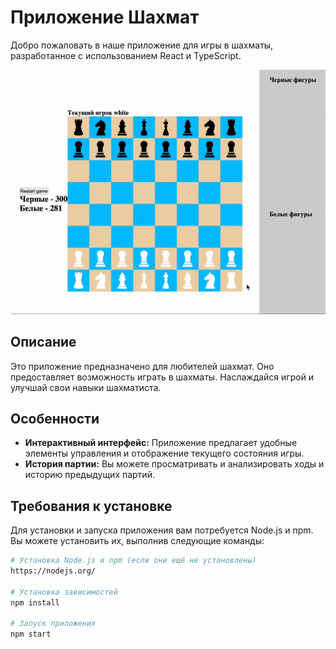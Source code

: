# Приложение Шахмат

Добро пожаловать в наше приложение для игры в шахматы, разработанное с использованием React и TypeScript.

![App svg](./src/assets/Запись%20экрана%202023-10-16%20в%2021.12.09.gif)

## Описание

Это приложение предназначено для любителей шахмат. Оно предоставляет возможность играть в шахматы. Наслаждайся игрой и улучшай свои навыки шахматиста.

## Особенности

- **Интерактивный интерфейс:** Приложение предлагает удобные элементы управления и отображение текущего состояния игры.
- **История партии:** Вы можете просматривать и анализировать ходы и историю предыдущих партий.

## Требования к установке

Для установки и запуска приложения вам потребуется Node.js и npm. Вы можете установить их, выполнив следующие команды:

```bash
# Установка Node.js и npm (если они ещё не установлены)
https://nodejs.org/

# Установка зависимостей
npm install

# Запуск приложения
npm start


